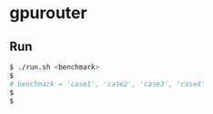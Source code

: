 # gpurouter

## Run

```bash
$ ./run.sh <benchmark>
$ 
# benchmark = 'case1', 'case2', 'case3', 'case4'
$
$ 
```